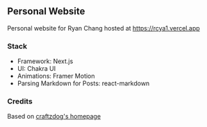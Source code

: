 ## Personal Website

Personal website for Ryan Chang hosted at https://rcya1.vercel.app

### Stack

- Framework: Next.js
- UI: Chakra UI
- Animations: Framer Motion
- Parsing Markdown for Posts: react-markdown

### Credits

Based on [craftzdog's homepage](https://github.com/craftzdog/craftzdog-homepage)
